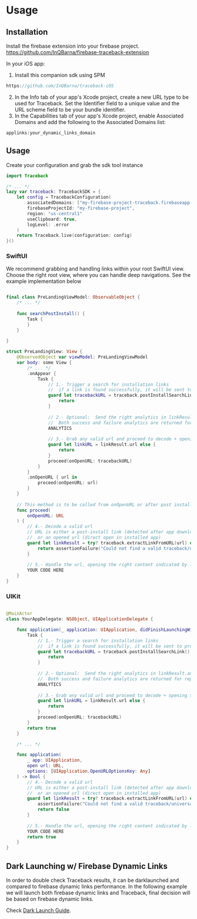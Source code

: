 # Usage

## Installation

Install the firebase extension into your firebase project. https://github.com/InQBarna/firebase-traceback-extension

In your iOS app:

1. Install this companion sdk using SPM
```swift
https://github.com/InQBarna/traceback-iOS
```
2. In the Info tab of your app's Xcode project, create a new URL type to be used for Traceback. Set the Identifier field to a unique value and the URL scheme field to be your bundle identifier.
3. In the Capabilities tab of your app's Xcode project, enable Associated Domains and add the following to the Associated Domains list:
```
applinks:your_dynamic_links_domain
```

## Usage

Create your configuration and grab the sdk tool instance

```swift
import Traceback

/* ... */
lazy var traceback: TracebackSDK = {
    let config = TracebackConfiguration(
        associatedDomains: ["my-firebase-project-traceback.firebaseapp.com"],
        firebaseProjectId: "my-firebase-project",
        region: "us-central1"
        useClipboard: true,
        logLevel: .error
    )
    return Traceback.live(configuration: config)
}()
```

### SwiftUI

We recommend grabbing and handling links within your root SwiftUI view. Choose the right
 root view, where you can handle deep navigations. See the example implementation below

```swift

final class PreLandingViewModel: ObservableObject {
    /* ... */
    
    func searchPostInstall() {
        Task {
        }
    }
    
}

struct PreLandingView: View {
    @ObservedObject var viewModel: PreLandingViewModel
    var body: some View {
        /* ... */
        .onAppear {
            Task {
                // 1.- Trigger a search for installation links
                //  if a link is found successfully, it will be sent to proceed(openURL:) below
                guard let tracebackURL = traceback.postInstallSearchLink() else {
                    return
                }
                
                // 2.- Optional:  Send the right analytics in linkResult.analyticsEvents (optional).
                //  Both success and failure analytics are returned for reporting
                ANALYTICS
        
                // 3.- Grab any valid url and proceed to decode + opening the content
                guard let linkURL = linkResult.url else {
                    return
                }
                proceed(onOpenURL: tracebackURL)
            }
        }
        .onOpenURL { url in
            proceed(onOpenURL: url)
        }
    }
    
    // This method is to be called from onOpenURL or after post install link search
    func proceed(
        onOpenURL: URL
    ) {
        // 4.- Decode a valid url
        // URL is either a post-install link (detected after app download on onAppear above),
        //  or an opened url (direct open in installed app)
        guard let linkResult = try? traceback.extractLinkFromURL(url) else {
            return assertionFailure("Could not find a valid traceback/universal url in \(url)")
        }
        
        // 5.- Handle the url, opening the right content indicated by linkURL
        YOUR CODE HERE
    }
}
```

### UIKit

```swift

@MainActor
class YourAppDelegate: NSObject, UIApplicationDelegate {

    func application(_ application: UIApplication, didFinishLaunchingWithOptions launchOptions: [UIApplication.LaunchOptionsKey : Any]? = nil) -> Bool {
        Task {
            // 1.- Trigger a search for installation links
            //  if a link is found successfully, it will be sent to proceed(openURL:) below
            guard let tracebackURL = traceback.postInstallSearchLink() else {
                return
            }
            
            // 2.- Optional:  Send the right analytics in linkResult.analyticsEvents (optional).
            //  Both success and failure analytics are returned for reporting
            ANALYTICS
    
            // 3.- Grab any valid url and proceed to decode + opening the content
            guard let linkURL = linkResult.url else {
                return
            }
            proceed(onOpenURL: tracebackURL)
        }
        return true
    }

    /* ... */

    func application(
        _ app: UIApplication,
        open url: URL,
        options: [UIApplication.OpenURLOptionsKey: Any]
    ) -> Bool {
        // 4.- Decode a valid url
        // URL is either a post-install link (detected after app download on onAppear above),
        //  or an opened url (direct open in installed app)
        guard let linkResult = try? traceback.extractLinkFromURL(url) else {
            assertionFailure("Could not find a valid traceback/universal url in \(url)")
            return false
        }
        
        // 5.- Handle the url, opening the right content indicated by linkURL
        YOUR CODE HERE
        return true
    }
}
```

## Dark Launching w/ Firebase Dynamic Links

In order to double check Traceback results, it can be darklaunched and compared to 
firebase dynamic links performance. In the following example we will launch both
firebase dynamic links and Traceback, final decision will be based on firebase dynamic
links.

Check [Dark Launch Guide](DARKLAUNCH.md).

